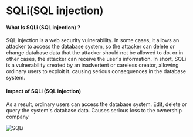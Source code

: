 # SQLi(SQL injection)

#### What Is SQLi (SQL injection) ?

SQL injection is a web security vulnerability. In some cases, it allows an attacker to access the database system, so the attacker can delete or change database data that the attacker should not be allowed to do. or in other cases, the attacker can receive the user's information. In short, SQLi is a vulnerability created by an inadvertent or careless creator, allowing ordinary users to exploit it. causing serious consequences in the database system.
#### Impact of SQLi (SQL injection)

As a result, ordinary users can access the database system. Edit, delete or query the system's database data. Causes serious loss to the ownership company

![SQLi](https://github.com/DOMBNC/SQLi/assets/101182846/c1871951-83d2-4ed4-8ed7-e5e9f9de2145)
